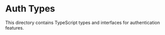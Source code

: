 
# Auth Types

This directory contains TypeScript types and interfaces for authentication features.

